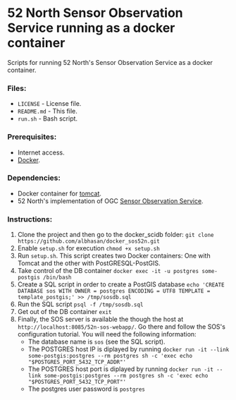 52 North Sensor Observation Service running as a docker container
============

Scripts for running 52 North's Sensor Observation Service as a docker container.


<h3>Files:</h3>
<ul>
	<li><code>LICENSE</code> - License file.</li>
	<li><code>README.md</code> - This file.</li>
	<li><code>run.sh</code> - Bash script.</li>
</ul>


<h3>Prerequisites:</h3>
<ul>
	<li>Internet access.</li>
	<li><a href="http://www.docker.com/">Docker</a>.</li>
</ul>


<h3>Dependencies:</h3>
<ul>
	<li>Docker container for <a href="https://hub.docker.com/_/tomcat/">tomcat</a>.</li>
	<li>52 North's implementation of OGC <a href="http://sensorweb.demo.52north.org/sensorwebtestbed/">Sensor Observation Service</a>.</li>
</ul>


<h3>Instructions:</h3>
<ol>
	<li>Clone the project and then go to the docker_scidb folder: <code>git clone https://github.com/albhasan/docker_sos52n.git</code></li>
	<li>Enable <code>setup.sh</code> for execution <code>chmod +x setup.sh</code> </li>
	<li>Run <code>setup.sh</code>. This script creates two Docker containers: One with Tomcat and the other with PostGRESQL-PostGIS.</li>
	<li>Take control of the DB container <code>docker exec -it -u postgres some-postgis /bin/bash</code></li>
	<li>Create a SQL script in order to create a PostGIS database <code>echo 'CREATE DATABASE sos WITH OWNER = postgres ENCODING = UTF8 TEMPLATE = template_postgis;' >> /tmp/sosdb.sql</code></li>
	<li>Run the SQL script <code>psql -f /tmp/sosdb.sql</code></li>
	<li>Get out of the DB container <code>exit</code></li>
		<li>Finally, the SOS server is available the though the host at <code>http://localhost:8085/52n-sos-webapp/</code>. Go there and follow the SOS's configuration tutorial. You will need the following information:
		<ul>
			<li>The database name is <code>sos</code> (see the SQL script).</li>
			<li>The POSTGRES host IP is diplayed by running <code>docker run -it --link some-postgis:postgres --rm postgres sh -c 'exec echo "$POSTGRES_PORT_5432_TCP_ADDR"'</code> </li>
			<li>The POSTGRES host port is diplayed by running <code>docker run -it --link some-postgis:postgres --rm postgres sh -c 'exec echo "$POSTGRES_PORT_5432_TCP_PORT"'</code></li>
			<li>The postgres user password is <code>postgres</code></li>
		</ul>
	</li>
</ol>
